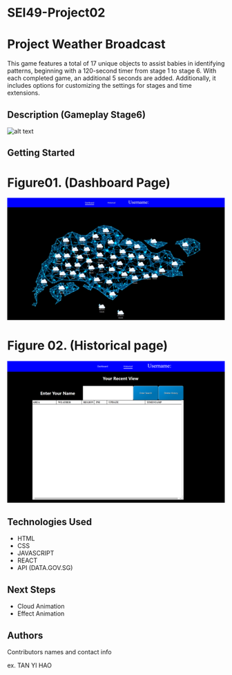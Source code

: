 # SEI49-Project02

# Project Weather Broadcast

This game features a total of 17 unique objects to assist babies in identifying patterns, beginning
with a 120-second timer from stage 1 to stage 6. With each completed game, an additional 5 seconds
are added. Additionally, it includes options for customizing the settings for stages and time extensions.

## Description (Gameplay Stage6)

![![alt text](image.png)](/src/img/info/MrWeather.gif)

## Getting Started

# Figure01. (Dashboard Page)

![![alt text](image.png)](/src/img/info/Dashboard.jpg)

# Figure 02. (Historical page)

![![alt text](image.png)](/src/img/info/Historical.png)

## Technologies Used

- HTML
- CSS
- JAVASCRIPT
- REACT
- API (DATA.GOV.SG)

## Next Steps

- Cloud Animation
- Effect Animation

## Authors

Contributors names and contact info

ex. TAN YI HAO
